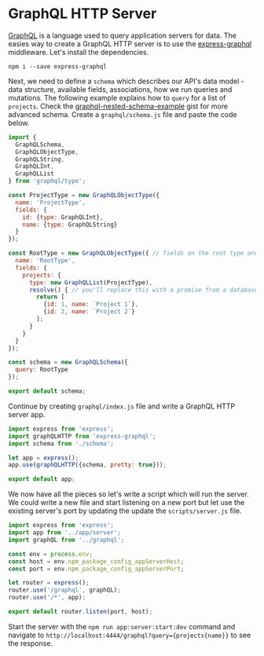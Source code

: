 # GraphQL HTTP Server

[GraphQL](http://graphql.org) is a language used to query application servers for data. The easies way to create a GraphQL HTTP server is to use the [express-graphql](https://github.com/graphql/express-graphql) middleware. Let's install the dependencies.

```
npm i --save express-graphql
```

Next, we need to define a `schema` which describes our API's data model - data structure, available fields, associations, how we run queries and mutations. The following example explains how to `query` for a list of `projects`. Check the    [graphql-nested-schema-example](https://gist.github.com/xpepermint/7376b8c67caa926e19d2) gist for more advanced schema. Create a `graphql/schema.js` file and paste the code below.

```js
import {
  GraphQLSchema,
  GraphQLObjectType,
  GraphQLString,
  GraphQLInt,
  GraphQLList
} from 'graphql/type';

const ProjectType = new GraphQLObjectType({
  name: 'ProjectType',
  fields: {
    id: {type: GraphQLInt},
    name: {type: GraphQLString}
  }
});

const RootType = new GraphQLObjectType({ // fields on the root type are your public API
  name: 'RootType',
  fields: {
    projects: {
      type: new GraphQLList(ProjectType),
      resolve() { // you'll replace this with a promise from a database
        return [
          {id: 1, name: `Project 1`},
          {id: 2, name: `Project 2`}
        ];
      }
    }
  }
});

const schema = new GraphQLSchema({
  query: RootType
});

export default schema;
```

Continue by creating `graphql/index.js` file and write a GraphQL HTTP server app.

```js
import express from 'express';
import graphQLHTTP from 'express-graphql';
import schema from './schema';

let app = express();
app.use(graphQLHTTP({schema, pretty: true}));

export default app;
```

We now have all the pieces so let's write a script which will run the server. We could write a new file and start listening on a new port but let use the existing server's port by updating the update the `scripts/server.js` file.

```js
import express from 'express';
import app from '../app/server';
import graphQL from '../graphql';

const env = process.env;
const host = env.npm_package_config_appServerHost;
const port = env.npm_package_config_appServerPort;

let router = express();
router.use('/graphql', graphQL);
router.use('/*', app);

export default router.listen(port, host);
```

Start the server with the `npm run app:server:start:dev` command and navigate to `http://localhost:4444/graphql?query={projects{name}}` to see the response.
